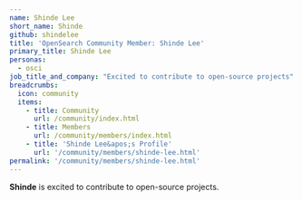 ```yaml
---
name: Shinde Lee
short_name: Shinde
github: shindelee
title: 'OpenSearch Community Member: Shinde Lee'
primary_title: Shinde Lee
personas:
  - osci
job_title_and_company: "Excited to contribute to open-source projects"
breadcrumbs:
  icon: community
  items:
    - title: Community
      url: /community/index.html
    - title: Members
      url: /community/members/index.html
    - title: 'Shinde Lee&apos;s Profile'
      url: '/community/members/shinde-lee.html'
permalink: '/community/members/shinde-lee.html'
---
```


**Shinde** is excited to contribute to open-source projects.